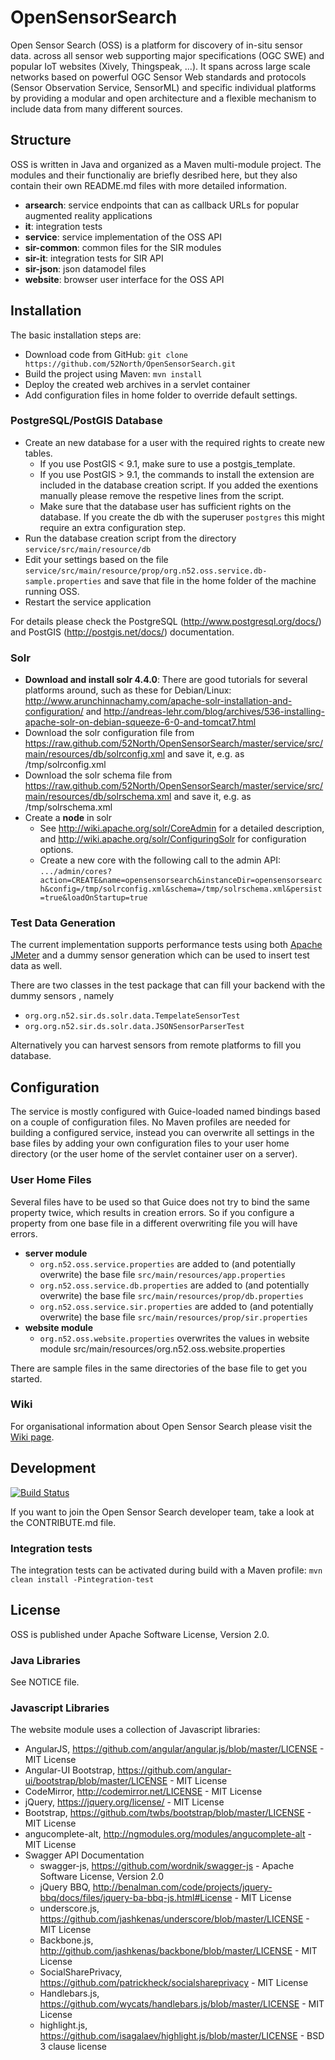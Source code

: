 # OpenSensorSearch

Open Sensor Search (OSS) is a platform for discovery of in-situ sensor data. across all sensor web supporting major specifications (OGC SWE) and popular IoT websites (Xively, Thingspeak, ...). It spans across large scale networks based on powerful OGC Sensor Web standards and protocols (Sensor Observation Service, SensorML) and specific individual platforms by providing a modular and open architecture and a flexible mechanism to include data from many different sources.


## Structure

OSS is written in Java and organized as a Maven multi-module project. The modules and their functionaliy are briefly desribed here, but they also contain their own README.md files with more detailed information.

* **arsearch**: service endpoints that can as callback URLs for popular augmented reality applications
* **it**: integration tests
* **service**: service implementation of the OSS API
* **sir-common**: common files for the SIR modules 
* **sir-it**: integration tests for SIR API
* **sir-json**: json datamodel files
* **website**: browser user interface for the OSS API


## Installation

The basic installation steps are:

* Download code from GitHub: ``git clone https://github.com/52North/OpenSensorSearch.git``
* Build the project using Maven: ``mvn install``
* Deploy the created web archives in a servlet container
* Add configuration files in home folder to override default settings.

### PostgreSQL/PostGIS Database

* Create an new database for a user with the required rights to create new tables.
  * If you use PostGIS < 9.1, make sure to use a postgis_template.
  * If you use PostGIS > 9.1, the commands to install the extension are included in the database creation script. If you added the exentions manually please remove the respetive lines from the script.
  * Make sure that the database user has sufficient rights on the database. If you create the db with the superuser ``postgres`` this might require an extra configuration step.
* Run the database creation script from the directory ``service/src/main/resource/db``
* Edit your settings based on the file ``service/src/main/resource/prop/org.n52.oss.service.db-sample.properties`` and save that file in the home folder of the machine running OSS.
* Restart the service application

For details please check the PostgreSQL (http://www.postgresql.org/docs/) and PostGIS (http://postgis.net/docs/) documentation.

### Solr

* **Download and install solr 4.4.0**: There are good tutorials for several platforms around, such as these for Debian/Linux: http://www.arunchinnachamy.com/apache-solr-installation-and-configuration/ and http://andreas-lehr.com/blog/archives/536-installing-apache-solr-on-debian-squeeze-6-0-and-tomcat7.html
* Download the solr configuration file from https://raw.github.com/52North/OpenSensorSearch/master/service/src/main/resources/db/solrconfig.xml and save it, e.g. as /tmp/solrconfig.xml
* Download the solr schema file from https://raw.github.com/52North/OpenSensorSearch/master/service/src/main/resources/db/solrschema.xml and save it, e.g. as /tmp/solrschema.xml
* Create a **node** in solr
  * See http://wiki.apache.org/solr/CoreAdmin for a detailed description, and http://wiki.apache.org/solr/ConfiguringSolr for configuration options.
  * Create a new core with the following call to the admin API: ``.../admin/cores?action=CREATE&name=opensensorsearch&instanceDir=opensensorsearch&config=/tmp/solrconfig.xml&schema=/tmp/solrschema.xml&persist=true&loadOnStartup=true``

### Test Data Generation
The current implementation supports performance tests using both [Apache JMeter](http://jmeter.apache.org) and a dummy sensor generation which can be used to insert test data as well.

There are two classes in the test package that can fill your backend with the dummy sensors , namely
* ``org.org.n52.sir.ds.solr.data.TempelateSensorTest``
* ``org.org.n52.sir.ds.solr.data.JSONSensorParserTest``

Alternatively you can harvest sensors from remote platforms to fill you database.


## Configuration

The service is mostly configured with Guice-loaded named bindings based on a couple of configuration files. No Maven profiles are needed for building a configured service, instead you can overwrite all settings in the base files by adding your own configuration files to your user home directory (or the user home of the servlet container user on a server).

### User Home Files

Several files have to be used so that Guice does not try to bind the same property twice, which results in creation errors. So if you configure a property from one base file in a different overwriting file you will have errors.

* **server module**
  * ``org.n52.oss.service.properties`` are added to (and potentially overwrite) the base file ``src/main/resources/app.properties``
  * ``org.n52.oss.service.db.properties`` are added to (and potentially overwrite) the base file ``src/main/resources/prop/db.properties``
  * ``org.n52.oss.service.sir.properties`` are added to (and potentially overwrite) the base file ``src/main/resources/prop/sir.properties``
* **website module**
  * ``org.n52.oss.website.properties`` overwrites the values in website module src/main/resources/org.n52.oss.website.properties

There are sample files in the same directories of the base file to get you started.

### Wiki

For organisational information about Open Sensor Search please visit the [Wiki page](https://wiki.52north.org/bin/view/SensorWeb/OpenSensorSearch).


## Development

[![Build Status](https://travis-ci.org/52North/OpenSensorSearch.png?branch=master)](https://travis-ci.org/52North/OpenSensorSearch)

If you want to join the Open Sensor Search developer team, take a look at the CONTRIBUTE.md file.

### Integration tests

The integration tests can be activated during build with a Maven profile: ``mvn clean install -Pintegration-test``


## License

OSS is published under Apache Software License, Version 2.0.

### Java Libraries

See NOTICE file.

### Javascript Libraries

The website module uses a collection of Javascript libraries:

* AngularJS, https://github.com/angular/angular.js/blob/master/LICENSE - MIT License
* Angular-UI Bootstrap, https://github.com/angular-ui/bootstrap/blob/master/LICENSE - MIT License
* CodeMirror, http://codemirror.net/LICENSE - MIT License
* jQuery, https://jquery.org/license/ - MIT License
* Bootstrap, https://github.com/twbs/bootstrap/blob/master/LICENSE - MIT License
* angucomplete-alt, http://ngmodules.org/modules/angucomplete-alt - MIT License
* Swagger API Documentation
  * swagger-js, https://github.com/wordnik/swagger-js - Apache Software License, Version 2.0
  * jQuery BBQ, http://benalman.com/code/projects/jquery-bbq/docs/files/jquery-ba-bbq-js.html#License - MIT License
  * underscore.js, https://github.com/jashkenas/underscore/blob/master/LICENSE - MIT License
  * Backbone.js, http://github.com/jashkenas/backbone/blob/master/LICENSE - MIT License
  * SocialSharePrivacy, https://github.com/patrickheck/socialshareprivacy - MIT License
  * Handlebars.js, https://github.com/wycats/handlebars.js/blob/master/LICENSE - MIT License
  * highlight.js, https://github.com/isagalaev/highlight.js/blob/master/LICENSE - BSD 3 clause license